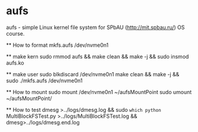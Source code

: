 aufs
=========

aufs - simple Linux kernel file system for SPbAU (http://mit.spbau.ru/) OS course.

** How to format
mkfs.aufs /dev/nvme0n1

** make kern
sudo rmmod aufs && make clean && make -j && sudo insmod aufs.ko

** make user
sudo blkdiscard /dev/nvme0n1
make clean && make -j && sudo ./mkfs.aufs /dev/nvme0n1

** How to mount
sudo mount /dev/nvme0n1 ~/aufsMountPoint
sudo umount ~/aufsMountPoint/

** How to test
dmesg >../logs/dmesg.log && sudo `which python` MultiBlockFSTest.py >../logs/MultiBlockFSTest.log && dmesg>../logs/dmesg.end.log